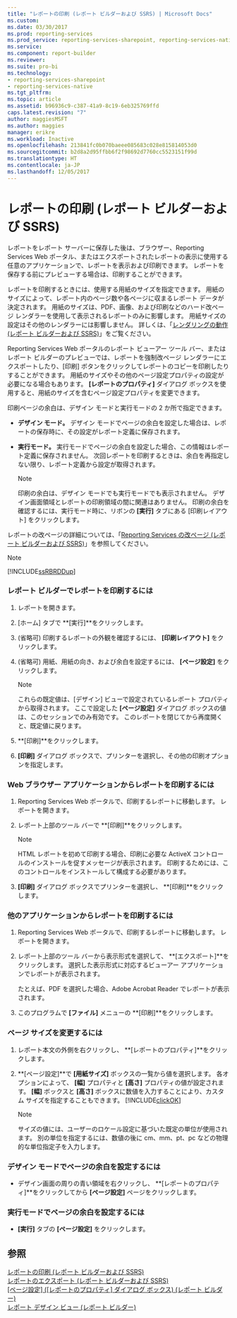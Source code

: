 ```yaml
---
title: "レポートの印刷 (レポート ビルダーおよび SSRS) | Microsoft Docs"
ms.custom: 
ms.date: 03/30/2017
ms.prod: reporting-services
ms.prod_service: reporting-services-sharepoint, reporting-services-native
ms.service: 
ms.component: report-builder
ms.reviewer: 
ms.suite: pro-bi
ms.technology:
- reporting-services-sharepoint
- reporting-services-native
ms.tgt_pltfrm: 
ms.topic: article
ms.assetid: b96936c9-c387-41a9-8c19-6eb325769ffd
caps.latest.revision: "7"
author: maggiesMSFT
ms.author: maggies
manager: erikre
ms.workload: Inactive
ms.openlocfilehash: 213841fc0b070baeee085683c028e815814053d0
ms.sourcegitcommit: b2d8a2d95ffbb6f2f98692d7760cc5523151f99d
ms.translationtype: HT
ms.contentlocale: ja-JP
ms.lasthandoff: 12/05/2017
---
```

# <a name="print-a-report-report-builder-and-ssrs"></a>レポートの印刷 (レポート ビルダーおよび SSRS)
  レポートをレポート サーバーに保存した後は、ブラウザー、Reporting Services Web ポータル、またはエクスポートされたレポートの表示に使用する任意のアプリケーションで、レポートを表示および印刷できます。 レポートを保存する前にプレビューする場合は、印刷することができます。  
  
 レポートを印刷するときには、使用する用紙のサイズを指定できます。 用紙のサイズによって、レポート内のページ数や各ページに収まるレポート データが決定されます。 用紙のサイズは、PDF、画像、および印刷などのハード改ページ レンダラーを使用して表示されるレポートのみに影響します。 用紙サイズの設定はその他のレンダラーには影響しません。 詳しくは、「[レンダリングの動作 &#40;レポート ビルダーおよび SSRS&#41;](../../reporting-services/report-design/rendering-behaviors-report-builder-and-ssrs.md)」をご覧ください。  
  
 Reporting Services Web ポータルのレポート ビューアー ツール バー、またはレポート ビルダーのプレビューでは、レポートを強制改ページ レンダラーにエクスポートしたり、[印刷] ボタンをクリックしてレポートのコピーを印刷したりすることができます。 用紙のサイズやその他のページ設定プロパティの設定が必要になる場合もあります。 **[レポートのプロパティ]** ダイアログ ボックスを使用すると、用紙のサイズを含むページ設定プロパティを変更できます。  
  
 印刷ページの余白は、デザイン モードと実行モードの 2 か所で指定できます。  
  
-   **デザイン モード。** デザイン モードでページの余白を設定した場合は、レポートの保存時に、その設定がレポート定義に保存されます。  
  
-   **実行モード。** 実行モードでページの余白を設定した場合、この情報はレポート定義に保存されません。 次回レポートを印刷するときは、余白を再指定しない限り、レポート定義から設定が取得されます。  
  
    > [!NOTE]  
    >  印刷の余白は、デザイン モードでも実行モードでも表示されません。 デザイン画面領域とレポートの印刷領域の間に関連はありません。 印刷の余白を確認するには、実行モード時に、リボンの **[実行]** タブにある [印刷レイアウト] をクリックします。  
  
 レポートの改ページの詳細については、「[Reporting Services の改ページ (レポート ビルダーおよび SSRS)](../../reporting-services/report-design/pagination-in-reporting-services-report-builder-and-ssrs.md)」を参照してください。  
  
> [!NOTE]  
>  [!INCLUDE[ssRBRDDup](../../includes/ssrbrddup-md.md)]  
  
### <a name="to-print-a-report-in-report-builder"></a>レポート ビルダーでレポートを印刷するには  
  
1.  レポートを開きます。  
  
2.  [ホーム] タブで **[実行]**をクリックします。  
  
3.  (省略可) 印刷するレポートの外観を確認するには、 **[印刷レイアウト]** をクリックします。  
  
4.  (省略可) 用紙、用紙の向き、および余白を設定するには、 **[ページ設定]** をクリックします。  
  
    > [!NOTE]  
    >  これらの既定値は、[デザイン] ビューで設定されているレポート プロパティから取得されます。 ここで設定した **[ページ設定]** ダイアログ ボックスの値は、このセッションでのみ有効です。 このレポートを閉じてから再度開くと、既定値に戻ります。  
  
5.  **[印刷]**をクリックします。  
  
6.  **[印刷]** ダイアログ ボックスで、プリンターを選択し、その他の印刷オプションを指定します。  
  
### <a name="to-print-a-report-from-a-web-browser-application"></a>Web ブラウザー アプリケーションからレポートを印刷するには  
  
1.  Reporting Services Web ポータルで、印刷するレポートに移動します。 レポートを開きます。  
  
3.  レポート上部のツール バーで **[印刷]**をクリックします。  
  
    > [!NOTE]  
    >  HTML レポートを初めて印刷する場合、印刷に必要な ActiveX コントロールのインストールを促すメッセージが表示されます。 印刷するためには、このコントロールをインストールして構成する必要があります。  
  
4.  **[印刷]** ダイアログ ボックスでプリンターを選択し、 **[印刷]**をクリックします。  
  
### <a name="to-print-a-report-from-other-applications"></a>他のアプリケーションからレポートを印刷するには  
  
1.  Reporting Services Web ポータルで、印刷するレポートに移動します。 レポートを開きます。  
  
2.  レポート上部のツール バーから表示形式を選択して、 **[エクスポート]**をクリックします。 選択した表示形式に対応するビューアー アプリケーションでレポートが表示されます。  
  
     たとえば、PDF を選択した場合、Adobe Acrobat Reader でレポートが表示されます。  
  
3.  このプログラムで **[ファイル]** メニューの **[印刷]**をクリックします。  
  
### <a name="to-change-paper-size"></a>ページ サイズを変更するには  
  
1.  レポート本文の外側を右クリックし、 **[レポートのプロパティ]**をクリックします。  
  
2.  **[ページ設定]**で **[用紙サイズ]** ボックスの一覧から値を選択します。 各オプションによって、 **[幅]** プロパティと **[高さ]** プロパティの値が設定されます。 **[幅]** ボックスと **[高さ]** ボックスに数値を入力することにより、カスタム サイズを指定することもできます。 [!INCLUDE[clickOK](../../includes/clickok-md.md)]  
  
    > [!NOTE]  
    >  サイズの値には、ユーザーのロケール設定に基づいた既定の単位が使用されます。 別の単位を指定するには、数値の後に cm、mm、pt、pc などの物理的な単位指定子を入力します。  
  
### <a name="to-set-page-margins-in-design-mode"></a>デザイン モードでページの余白を設定するには  
  
-   デザイン画面の周りの青い領域を右クリックし、 **[レポートのプロパティ]**をクリックしてから **[ページ設定]** ページをクリックします。  
  
### <a name="to-set-page-margins-in-run-mode"></a>実行モードでページの余白を設定するには  
  
-   **[実行]** タブの **[ページ設定]** をクリックします。  
  
## <a name="see-also"></a>参照  
 [レポートの印刷 &#40;レポート ビルダーおよび SSRS&#41;](../../reporting-services/report-builder/print-reports-report-builder-and-ssrs.md)   
 [レポートのエクスポート &#40;レポート ビルダーおよび SSRS&#41;](../../reporting-services/report-builder/export-reports-report-builder-and-ssrs.md)   
 [[ページ設定] ([レポートのプロパティ] ダイアログ ボックス) (レポート ビルダー)](http://msdn.microsoft.com/library/eb3b5d01-7b82-4808-a58b-9e096742f8c6)   
 [レポート デザイン ビュー (レポート ビルダー)](../../reporting-services/report-builder/report-design-view-report-builder.md)  
  
  
